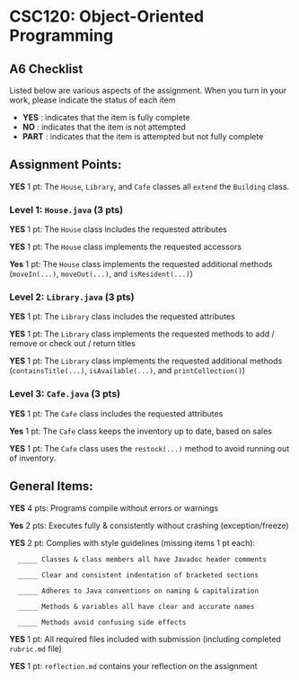 # CSC120: Object-Oriented Programming
## A6 Checklist

Listed below are various aspects of the assignment.  When you turn in your work, please indicate the status of each item

- **YES** : indicates that the item is fully complete
- **NO** : indicates that the item is not attempted
- **PART** : indicates that the item is attempted but not fully complete


## Assignment Points:

**YES** 1 pt: The `House`, `Library`, and `Cafe` classes all `extend` the `Building` class.

### Level 1: `House.java` (3 pts)

**YES** 1 pt: The `House` class includes the requested attributes

**YES** 1 pt: The `House` class implements the requested accessors

**Yes** 1 pt: The `House` class implements the requested additional methods (`moveIn(...)`, `moveOut(...)`, and `isResident(...)`)

### Level 2: `Library.java` (3 pts)

**YES**  1 pt: The `Library` class includes the requested attributes

**YES**  1 pt: The `Library` class implements the requested methods to add / remove or check out / return titles

**YES**  1 pt: The `Library` class implements the requested additional methods (`containsTitle(...)`, `isAvailable(...)`, and `printCollection()`)

### Level 3: `Cafe.java` (3 pts)

**YES**  1 pt: The `Cafe` class includes the requested attributes

**Yes**  1 pt: The `Cafe` class keeps the inventory up to date, based on sales

**YES**  1 pt: The `Cafe` class uses the `restock(...)` method to avoid running out of inventory.



## General Items:

**YES** 4 pts: Programs compile without errors or warnings

**Yes** 2 pts: Executes fully & consistently without crashing (exception/freeze)

**YES** 2 pt: Complies with style guidelines (missing items 1 pt each):

      _____ Classes & class members all have Javadoc header comments

      _____ Clear and consistent indentation of bracketed sections

      _____ Adheres to Java conventions on naming & capitalization

      _____ Methods & variables all have clear and accurate names

      _____ Methods avoid confusing side effects

**YES**  1 pt: All required files included with submission (including completed `rubric.md` file)

**YES**  1 pt: `reflection.md` contains your reflection on the assignment

